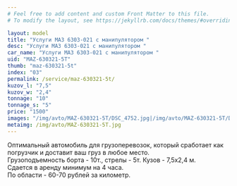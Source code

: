 ```yaml
---
# Feel free to add content and custom Front Matter to this file.
# To modify the layout, see https://jekyllrb.com/docs/themes/#overriding-theme-defaults

layout: model
title: "Услуги МАЗ 6303-021 с манипулятором "
desc: "Услуги МАЗ 6303-021 с манипулятором "
car_name: "Услуги МАЗ 6303-021 с манипулятором "
uid: "MAZ-630321-5T"
thumb: "maz-630321-5t"
index: "03"
permalink: /service/maz-630321-5t/
kuzov_l: "7,5"
kuzov_w: "2,4"
tonnage: "10"
tonnage_s: "5"
price: "1500"
images: "/img/avto/MAZ-630321-5T/DSC_4752.jpg|/img/avto/MAZ-630321-5T/DSC_4753.jpg"
metaimg: /img/avto/MAZ-630321-5T.jpg
---
```


Оптимальный автомобиль для грузоперевозок, который сработает как погрузчик и доставит ваш груз в любое место.  
Грузоподъемность борта - 10т., стрелы - 5т. Кузов - 7,5х2,4 м.  
Сдается в аренду минимум на 4 часа.  
По области - 60-70 рублей за километр.  
